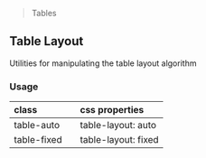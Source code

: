 > Tables

## Table Layout

Utilities for manipulating the table layout algorithm

### Usage

| class |  | css properties |
|:--|:--|:--|
| table-auto |  | table-layout: auto |
| table-fixed |  | table-layout: fixed |
